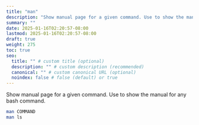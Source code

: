 ```yaml
---
title: "man"
description: "Show manual page for a given command. Use to show the manual for any bash command."
summary: ""
date: 2025-01-16T02:20:57-08:00
lastmod: 2025-01-16T02:20:57-08:00
draft: true
weight: 275
toc: true
seo:
  title: "" # custom title (optional)
  description: "" # custom description (recommended)
  canonical: "" # custom canonical URL (optional)
  noindex: false # false (default) or true
---
```


Show manual page for a given command. Use to show the manual for any bash command.

```bash
man COMMAND
man ls
```
